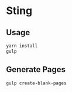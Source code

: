 # Sting

## Usage

```bash
yarn install
gulp
```

## Generate Pages

```bash
gulp create-blank-pages
```
